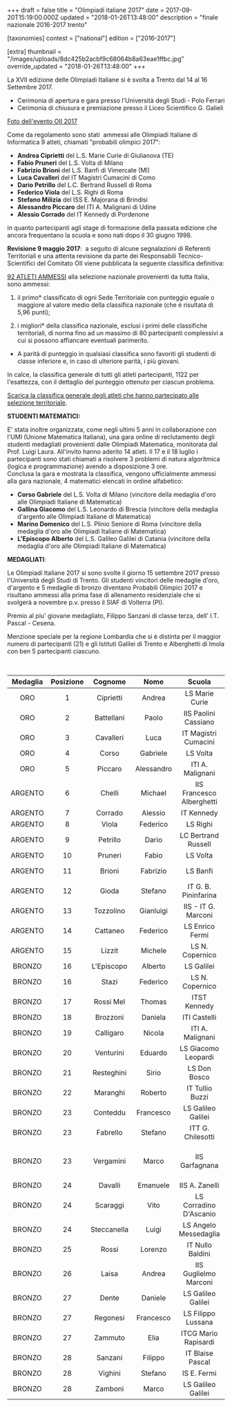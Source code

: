 +++
draft = false
title = "Olimpiadi italiane 2017"
date = 2017-09-20T15:19:00.000Z
updated = "2018-01-26T13:48:00"
description = "finale nazionale 2016-2017 trento"

[taxonomies]
contest = ["national"]
edition = ["2016-2017"]

[extra]
thumbnail = "/images/uploads/8dc425b2acbf9c68064b8a63eae1ffbc.jpg"
override_updated = "2018-01-26T13:48:00"
+++

La XVII edizione delle Olimpiadi Italiane si è svolta a Trento dal 14 al 16 Settembre 2017.

- Cerimonia di apertura e gara presso l'Università degli Studi - Polo Ferrari
- Cerimonia di chiusura e premiazione presso il Liceo Scientifico G. Galieli

[Foto dell'evento OII 2017](https://photos.app.goo.gl/fIlRNHXiStxeYf3J3)

Come da regolamento sono stati  ammessi alle Olimpiadi Italiane di Informatica 9 atleti, chiamati "probabili olimpici 2017":

- **Andrea Ciprietti** del L.S. Marie Curie di Giulianova (TE)
- **Fabio Pruneri** del L.S. Volta di Milano
- **Fabrizio Brioni** del L.S. Banfi di Vimercate (MI)
- **Luca Cavalleri** del IT Magistri Cumacini di Como
- **Dario Petrillo** del L.C. Bertrand Russell di Roma
- **Federico Viola** del L.S. Righi di Roma
- **Stefano Milizia** del ISS E. Majorana di Brindisi
- **Alessandro Piccaro** del ITI A. Malignani di Udine
- **Alessio Corrado** del IT Kennedy di Pordenone

in quanto partecipanti agli stage di formazione della passata edizione che ancora frequentano la scuola e sono nati dopo il 30 giugno 1998.

**Revisione 9 maggio 2017**:  a seguito di alcune segnalazioni di Referenti Territoriali e una attenta revisione da parte dei Responsabili Tecnico-Scientifici del Comitato OII viene pubblicata la seguente classifica definitiva:

[92 ATLETI AMMESSI](/oldsite/126/92_ammessi_OII_2017.xlsx) alla selezione nazionale provenienti da tutta Italia,<br/>sono ammessi:

1. il primo\* classificato di ogni Sede Territoriale con punteggio eguale o maggiore al valore medio della classifica nazionale (che è risultata di 5,96 punti);

2. i migliori\* della classifica nazionale, esclusi i primi delle classifiche territoriali, di norma fino ad un massimo di 80 partecipanti complessivi a cui si possono affiancare eventuali parimerito.

- A parità di punteggio in qualsiasi classifica sono favoriti gli studenti di classe inferiore e, in caso di ulteriore parità, i più giovani.

In calce, la classifica generale di tutti gli atleti partecipanti, 1122 per l'esattezza, con il dettaglio del punteggio ottenuto per ciascun problema.

[Scarica la classifica generale degli atleti che hanno partecipato alle selezione territoriale](/oldsite/126/Classifica_territoriale_definitiva_aprile_2017.xlsx).

**STUDENTI MATEMATICI:**

E' stata inoltre organizzata, come negli ultimi 5 anni in collaborazione con l'UMI (Unione Matematica Italiana), una gara online di reclutamento degli studenti medagliati provenienti dalle Olimpiadi Matematica, monitorata dal Prof. Luigi Laura. All'invito hanno aderito 14 atleti. Il 17 e il 18 luglio i partecipanti sono stati chiamati a risolvere 3 problemi di natura algoritmica (logica e programmazione) avendo a disposizione 3 ore.<br/>Conclusa la gara e mostrata la classifica, vengono ufficialmente ammessi alla gara nazionale, 4 matematici elencati in ordine alfabetico:

- **Corso Gabriele** del L.S. Volta di Milano (vincitore della medaglia d'oro alle Olimpiadi Italiane di Matematica)
- **Gallina Giacomo** del L.S. Leonardo di Brescia (vincitore della medaglia d'argento alle Olimpiadi Italiane di Matematica)
- **Marino Domenico** del L.S. Plinio Seniore di Roma (vincitore della medaglia d'oro alle Olimpiadi Italiane di Matematica)
- **L'Episcopo Alberto** del L.S. Galileo Galilei di Catania (vincitore della medaglia d'oro alle Olimpiadi Italiane di Matematica)

**MEDAGLIATI**:

Le Olimpiadi Italiane 2017 si sono svolte il giorno 15 settembre 2017 presso l'Università degli Studi di Trento. Gli studenti vincitori delle medaglie d'oro, d'argento e 5 medaglie di bronzo diventano Probabili Olimpici 2017 e risultano ammessi alla prima fase di allenamento residenziale che si svolgerà a novembre p.v. presso il SIAF di Volterra (PI).

Premio al piu' giovane medagliato, Filippo Sanzani di classe terza, dell' I.T. Pascal - Cesena.

Menzione speciale per la regione Lombardia che si è distinta per il maggior numero di partecipanti (21) e gli Istituti Galilei di Trento e Alberghetti di Imola con ben 5 partecipanti ciascuno.

<br/>

| **Medaglia** | **Posizione** | **Cognome** |  **Nome**  |        **Scuola**         |           **Città**            | **Classe** |
| :----------: | :-----------: | :---------: | :--------: | :-----------------------: | :----------------------------: | :--------: |
|     ORO      |       1       |  Ciprietti  |   Andrea   |      LS Marie Curie       |        Giulianova (TE)         |     V      |
|     ORO      |       2       | Battellani  |   Paolo    |   IIS Paolini Cassiano    |           Imola (BO)           |     V      |
|     ORO      |       3       |  Cavalleri  |    Luca    |   IT Magistri Cumacini    |              Como              |     V      |
|     ORO      |       4       |    Corso    |  Gabriele  |         LS Volta          |             Milano             |     V      |
|     ORO      |       5       |   Piccaro   | Alessandro |     ITI A. Malignani      |             Udine              |     V      |
|   ARGENTO    |       6       |   Chelli    |  Michael   | IIS Francesco Alberghetti |           Imola (BO)           |     IV     |
|   ARGENTO    |       7       |   Corrado   |  Alessio   |        IT Kennedy         |           Pordenone            |     V      |
|   ARGENTO    |       8       |    Viola    |  Federico  |         LS Righi          |              Roma              |     V      |
|   ARGENTO    |       9       |  Petrillo   |   Dario    |    LC Bertrand Russell    |              Roma              |     V      |
|   ARGENTO    |      10       |   Pruneri   |   Fabio    |         LS Volta          |             Milano             |     V      |
|   ARGENTO    |      11       |   Brioni    |  Fabrizio  |         LS Banfi          |         Vimercate (MI)         |     IV     |
|   ARGENTO    |      12       |    Gioda    |  Stefano   |   IT G. B. Pininfarina    |        Moncalieri (TO)         |     V      |
|   ARGENTO    |      13       |  Tozzolino  | Gianluigi  |    IIS - IT G. Marconi    |            Catania             |     V      |
|   ARGENTO    |      14       |  Cattaneo   |  Federico  |      LS Enrico Fermi      |          Cantu' (CO)           |     V      |
|   ARGENTO    |      15       |   Lizzit    |  Michele   |      LS N. Copernico      |             Udine              |     V      |
|    BRONZO    |      16       | L'Episcopo  |  Alberto   |        LS Galilei         |            Catania             |     V      |
|    BRONZO    |      16       |    Stazi    |  Federico  |      LS N. Copernico      |             Udine              |     IV     |
|    BRONZO    |      17       |  Rossi Mel  |   Thomas   |       ITST Kennedy        |           Pordenone            |     IV     |
|    BRONZO    |      18       |  Brozzoni   |  Daniela   |       ITI Castelli        |            Brescia             |     IV     |
|    BRONZO    |      19       |  Calligaro  |   Nicola   |     ITI A. Malignani      |             Udine              |     V      |
|    BRONZO    |      20       |  Venturini  |  Eduardo   |    LS Giacomo Leopardi    |         Recanati (MC)          |     IV     |
|    BRONZO    |      21       | Resteghini  |   Sirio    |       LS Don Bosco        |             Milano             |     V      |
|    BRONZO    |      22       |  Maranghi   |  Roberto   |      IT Tullio Buzzi      |             Prato              |     V      |
|    BRONZO    |      23       |  Conteddu   | Francesco  |    LS Galileo Galilei     |            Trieste             |     IV     |
|    BRONZO    |      23       |  Fabrello   |  Stefano   |     ITT G. Chilesotti     |          Thiene (VI)           |     V      |
|    BRONZO    |      23       |  Vergamini  |   Marco    |      IIS Garfagnana       | Castelnuovo di Garfagnana (LU) |     V      |
|    BRONZO    |      24       |   Davalli   |  Emanuele  |      IIS A. Zanelli       |         Reggio Emilia          |     V      |
|    BRONZO    |      24       |  Scaraggi   |    Vito    |  LS Corradino D'Ascanio   |       Montesilvano (PE)        |     IV     |
|    BRONZO    |      24       | Steccanella |   Luigi    |   LS Angelo Messedaglia   |             Verona             |     IV     |
|    BRONZO    |      25       |    Rossi    |  Lorenzo   |     IT Nullo Baldini      |            Ravenna             |     IV     |
|    BRONZO    |      26       |    Laisa    |   Andrea   |   IIS Guglielmo Marconi   |          Dalmine (BG)          |     V      |
|    BRONZO    |      27       |    Dente    |  Daniele   |    LS Galileo Galilei     |            Pescara             |     IV     |
|    BRONZO    |      27       |  Regonesi   | Francesco  |    LS Filippo Lussana     |            Bergamo             |     V      |
|    BRONZO    |      27       |   Zammuto   |    Elia    |   ITCG Mario Rapisardi    |         Caltanissetta          |     IV     |
|    BRONZO    |      28       |   Sanzani   |  Filippo   |     IT Blaise Pascal      |          Cesena (FC)           |    III     |
|    BRONZO    |      28       |   Vighini   |  Stefano   |        IS E. Fermi        |            Mantova             |     V      |
|    BRONZO    |      28       |   Zamboni   |   Marco    |    LS Galileo Galilei     |             Trento             |     V      |

